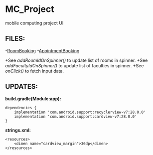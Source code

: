 # MC_Project
mobile computing project UI

## FILES:

-[RoomBooking](https://github.com/mukul-shar/MC_Project/blob/master/app/src/main/java/com/example/apointment/RoomBooking.java)
-[ApointmentBooking](https://github.com/mukul-shar/MC_Project/blob/master/app/src/main/java/com/example/apointment/ApointmentBooking.java)

+See *addRoomIdOnSpinner()* to update list of rooms in spinner.
+See *addFacultyIdOnSpinner()* to update list of faculties in spinner.
+See *onClick()* to fetch input data.

## UPDATES:

__build.gradle(Module:app):__

```
dependencies {
    implementation 'com.android.support:recyclerview-v7:28.0.0'
    implementation 'com.android.support:cardview-v7:28.0.0'
}
```
__strings.xml:__

```
<resources>
    <dimen name="cardview_margin">36dp</dimen>
</resources>
```
